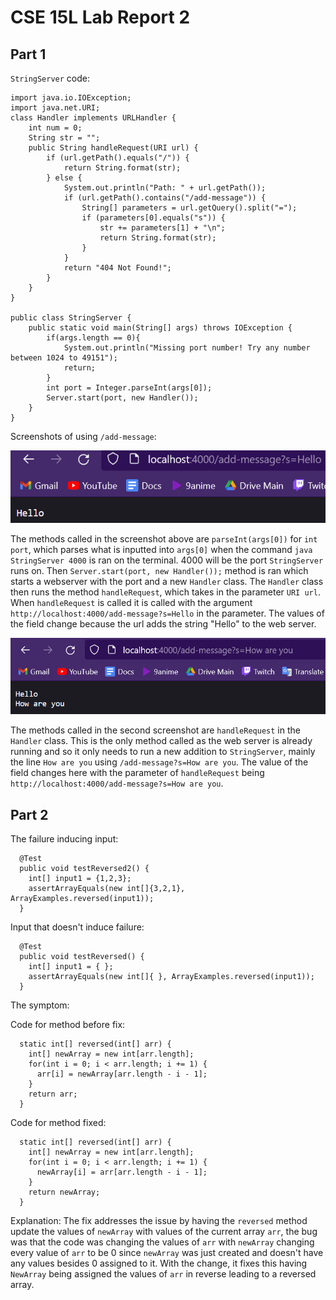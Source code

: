 # CSE 15L Lab Report 2

## Part 1

`StringServer` code:
```
import java.io.IOException;
import java.net.URI;
class Handler implements URLHandler {    
    int num = 0;    
    String str = "";    
    public String handleRequest(URI url) {    
        if (url.getPath().equals("/")) {       
            return String.format(str);           
        } else {       
            System.out.println("Path: " + url.getPath());            
            if (url.getPath().contains("/add-message")) {           
                String[] parameters = url.getQuery().split("=");               
                if (parameters[0].equals("s")) {                
                    str += parameters[1] + "\n";                    
                    return String.format(str);                    
                }                
            }
            return "404 Not Found!";            
        }        
    }    
}

public class StringServer {
    public static void main(String[] args) throws IOException {
        if(args.length == 0){
            System.out.println("Missing port number! Try any number between 1024 to 49151");
            return;
        }
        int port = Integer.parseInt(args[0]);
        Server.start(port, new Handler());
    }
}
```
Screenshots of using `/add-message`:

![Image](firefox_0424_0007_56.png)

The methods called in the screenshot above are `parseInt(args[0])` for `int port`, which parses what is inputted into `args[0]` when the command `java StringServer 4000` is ran on the terminal. 4000 will be the port `StringServer` runs on. Then `Server.start(port, new Handler());` method is ran which starts a webserver with the port and a new `Handler` class. The `Handler` class then runs the method `handleRequest`, which takes in the parameter `URI url`. When `handleRequest` is called it is called with the argument `http://localhost:4000/add-message?s=Hello` in the parameter. The values of the field change because the url adds the string "Hello" to the web server.

![Image](firefox_0421_2335_47.png)

The methods called in the second screenshot are `handleRequest` in the `Handler` class. This is the only method called as the web server is already running and so it only needs to run a new addition to `StringServer`, mainly the line `How are you` using `/add-message?s=How are you`. The value of the field changes here with the parameter of `handleRequest` being `http://localhost:4000/add-message?s=How are you`.

## Part 2

The failure inducing input:

```  
  @Test
  public void testReversed2() {
    int[] input1 = {1,2,3};
    assertArrayEquals(new int[]{3,2,1}, ArrayExamples.reversed(input1));
  } 
  ```
Input that doesn't induce failure:

```
  @Test
  public void testReversed() {
    int[] input1 = { };
    assertArrayEquals(new int[]{ }, ArrayExamples.reversed(input1));
  }
```

The symptom:



Code for method before fix:
```
  static int[] reversed(int[] arr) {
    int[] newArray = new int[arr.length];
    for(int i = 0; i < arr.length; i += 1) {
      arr[i] = newArray[arr.length - i - 1];
    }
    return arr;
  }
```
Code for method fixed:
```
  static int[] reversed(int[] arr) {
    int[] newArray = new int[arr.length];
    for(int i = 0; i < arr.length; i += 1) {
      newArray[i] = arr[arr.length - i - 1];
    }
    return newArray;
  }
```

Explanation:
The fix addresses the issue by having the `reversed` method update the values of `newArray` with values of the current array `arr`, the bug was that the code was changing the values of `arr` with `newArray` changing every value of `arr` to be 0 since `newArray` was just created and doesn't have any values besides 0 assigned to it. With the change, it fixes this having `NewArray` being assigned the values of `arr` in reverse leading to a reversed array.
